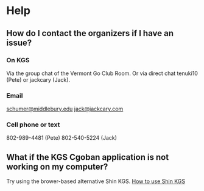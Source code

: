 # Help

## How do I contact the organizers if I have an issue?

### On KGS
Via the group chat of the Vermont Go Club Room.
Or via direct chat tenuki10 (Pete) or jackcary (Jack).

### Email
schumer@middlebury.edu
jack@jackcary.com

### Cell phone or text
802-989-4481 (Pete)
802-540-5224 (Jack)

## What if the KGS Cgoban application is not working on my computer?
Try using the brower-based alternative Shin KGS.
[How to use Shin KGS]({{site.baseurl}}/shinkgs)
